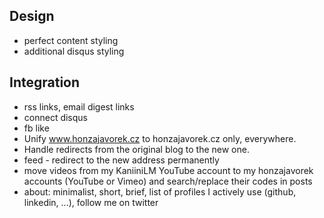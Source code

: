 
## Design

- perfect content styling
- additional disqus styling

## Integration

- rss links, email digest links
- connect disqus
- fb like
- Unify www.honzajavorek.cz to honzajavorek.cz only, everywhere.
- Handle redirects from the original blog to the new one.
- feed - redirect to the new address permanently
- move videos from my KaniiniLM YouTube account to my honzajavorek accounts (YouTube or Vimeo) and search/replace their codes in posts
- about: minimalist, short, brief, list of profiles I actively use (github, linkedin, ...), follow me on twitter
